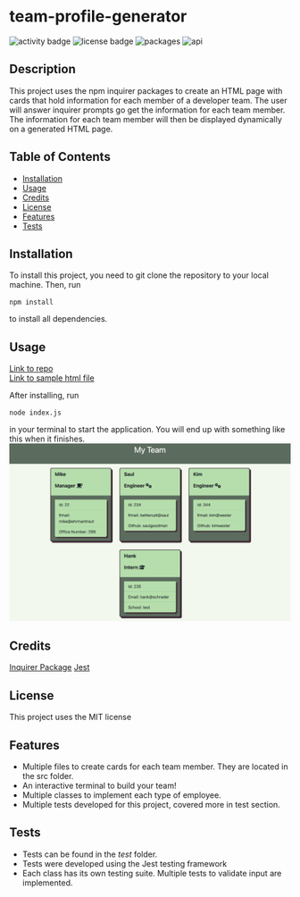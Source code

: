 # team-profile-generator
![activity badge](https://img.shields.io/github/last-commit/hope428/team-profile-generator?color=red)
![license badge](https://img.shields.io/github/license/hope428/team-profile-generator?color=red)
![packages](https://img.shields.io/badge/npm-inquirer-red)
![api](https://img.shields.io/badge/npm-jest-red)

## Description

This project uses the npm inquirer packages to create an HTML page with cards that hold information for each member of a developer team. The user will answer inquirer prompts go get the information for each team member. The information for each team member will then be displayed dynamically on a generated HTML page.

## Table of Contents

- [Installation](#installation)
- [Usage](#usage)
- [Credits](#credits)
- [License](#license)
- [Features](#features)
- [Tests](#tests)

## Installation

To install this project, you need to git clone the repository to your local machine. Then, run

```
npm install
```

to install all dependencies.

## Usage

[Link to repo](https://github.com/hope428/team-profile-generator)<br>
[Link to sample html file](https://github.com/hope428/team-profile-generator)

After installing, run

```
node index.js
```

in your terminal to start the application. You will end up with something like this when it finishes.
![sample html page](./dist/images/generated.png)

## Credits

[Inquirer Package](https://www.npmjs.com/package/inquirer)
[Jest](https://jestjs.io/)

## License

This project uses the MIT license

## Features

- Multiple files to create cards for each team member. They are located in the src folder.
- An interactive terminal to build your team!
- Multiple classes to implement each type of employee.
- Multiple tests developed for this project, covered more in test section.

## Tests

- Tests can be found in the _test_ folder.
- Tests were developed using the Jest testing framework
- Each class has its own testing suite. Multiple tests to validate input are implemented.
